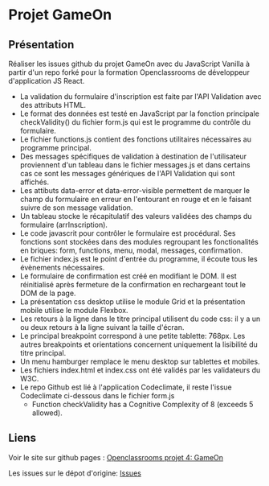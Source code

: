 # Projet GameOn

## Présentation

Réaliser les issues github du projet GameOn avec du JavaScript Vanilla à partir d'un repo forké pour la formation Openclassrooms de développeur d'application JS React.

- La validation du formulaire d'inscription est faite par l'API Validation avec des attributs HTML.
- Le format des données est testé en JavaScript par la fonction principale checkValidity() du fichier form.js qui est le programme du contrôle du formulaire.
- Le fichier functions.js contient des fonctions utilitaires nécessaires au programme principal.
- Des messages spécifiques de validation à destination de l'utilisateur proviennent d'un tableau dans le fichier messages.js et dans certains cas ce sont les messages génériques de l'API Validation qui sont affichés.
- Les attibuts data-error et data-error-visible permettent de marquer le champ du formulaire en erreur en l'entourant en rouge et en le faisant suivre de son message validation.
- Un tableau stocke le récapitulatif des valeurs validées des champs du formulaire (arrInscription).
- Le code javascrit pour contrôler le formulaire est procédural. Ses fonctions sont stockées dans des modules regroupant les fonctionalités en briques: form, functions, menu, modal, messages, confirmation.
- Le fichier index.js est le point d'entrée du programme, il écoute tous les évènements nécessaires.
- Le formulaire de confirmation est créé en modifiant le DOM. Il est réinitialisé après fermeture de la confirmation en rechargeant tout le DOM de la page.
- La présentation css desktop utilise le module Grid et la présentation mobile utilise le module Flexbox.
- Les retours à la ligne dans le titre principal utilisent du code css: il y a un ou deux retours à la ligne suivant la taille d'écran.
- Le principal breakpoint correspond à une petite tablette: 768px. Les autres breakpoints et orientations concernent uniquement la lisibilité du titre principal.
- Un menu hamburger remplace le menu desktop sur tablettes et mobiles.
- Les fichiers index.html et index.css ont été validés par les validateurs du W3C.
- Le repo Github est lié à l'application Codeclimate, il reste l'issue Codeclimate ci-dessous dans le fichier form.js
  - Function checkValidity has a Cognitive Complexity of 8 (exceeds 5 allowed).

## Liens

Voir le site sur github pages : [Openclassrooms projet 4: GameOn](https://sferrer-dev.github.io/projet-4/starterOnly/index.html)

Les issues sur le dépot d'origine: [Issues](https://github.com/OpenClassrooms-Student-Center/GameOn-website-FR/issues)
